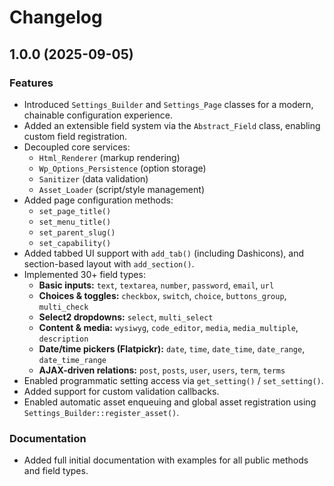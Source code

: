 # Changelog

## 1.0.0 (2025-09-05)

### Features

- Introduced `Settings_Builder` and `Settings_Page` classes for a modern, chainable configuration experience.
- Added an extensible field system via the `Abstract_Field` class, enabling custom field registration.
- Decoupled core services:
    - `Html_Renderer` (markup rendering)
    - `Wp_Options_Persistence` (option storage)
    - `Sanitizer` (data validation)
    - `Asset_Loader` (script/style management)
- Added page configuration methods:
    - `set_page_title()`
    - `set_menu_title()`
    - `set_parent_slug()`
    - `set_capability()`
- Added tabbed UI support with `add_tab()` (including Dashicons), and section-based layout with `add_section()`.
- Implemented 30+ field types:
    - **Basic inputs:** `text`, `textarea`, `number`, `password`, `email`, `url`
    - **Choices & toggles:** `checkbox`, `switch`, `choice`, `buttons_group`, `multi_check`
    - **Select2 dropdowns:** `select`, `multi_select`
    - **Content & media:** `wysiwyg`, `code_editor`, `media`, `media_multiple`, `description`
    - **Date/time pickers (Flatpickr):** `date`, `time`, `date_time`, `date_range`, `date_time_range`
    - **AJAX-driven relations:** `post`, `posts`, `user`, `users`, `term`, `terms`
- Enabled programmatic setting access via `get_setting()` / `set_setting()`.
- Added support for custom validation callbacks.
- Enabled automatic asset enqueuing and global asset registration using `Settings_Builder::register_asset()`.

### Documentation

- Added full initial documentation with examples for all public methods and field types.
